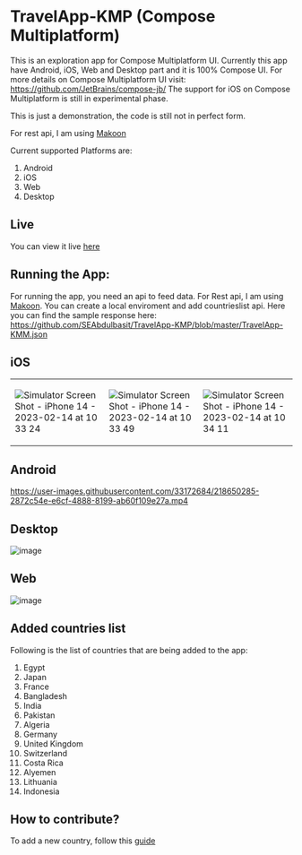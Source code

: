 # TravelApp-KMP (Compose Multiplatform)

This is an exploration app for Compose Multiplatform UI. Currently this app have Android, iOS, Web and Desktop part and it is 100% Compose UI. For more details on Compose Multiplatform UI visit: https://github.com/JetBrains/compose-jb/
The support for iOS on Compose Multiplatform is still in experimental phase.

This is just a demonstration, the code is still not in perfect form.

For rest api, I am using [Makoon](https://mockoon.com/)

Current supported Platforms are:
1. Android
2. iOS
3. Web
4. Desktop

## Live 
You can view it live [here](https://seabdulbasit.github.io/TravelApp-KMP/)

## Running the App:
For running the app, you need an api to feed data. For Rest api, I am using [Makoon](https://mockoon.com/). You can create a local enviroment and add countrieslist api. Here you can find the sample response here: https://github.com/SEAbdulbasit/TravelApp-KMP/blob/master/TravelApp-KMM.json 

## iOS

<table>
<tr>
<td>

![Simulator Screen Shot - iPhone 14 - 2023-02-14 at 10 33 24](https://user-images.githubusercontent.com/33172684/218648261-1ee20808-5944-4cfb-bb44-e03600680bbe.png)


</td>
<td>

![Simulator Screen Shot - iPhone 14 - 2023-02-14 at 10 33 49](https://user-images.githubusercontent.com/33172684/218648312-54ac11ba-cc1b-4099-931f-1072d26854a4.png)


</td>
<td>

![Simulator Screen Shot - iPhone 14 - 2023-02-14 at 10 34 11](https://user-images.githubusercontent.com/33172684/218648353-041a7b0d-7532-47c9-8faa-f1cb993b970b.png)

</td>
</tr>
</table>


## Android


https://user-images.githubusercontent.com/33172684/218650285-2872c54e-e6cf-4888-8199-ab60f109e27a.mp4


## Desktop

![image](https://user-images.githubusercontent.com/33172684/220402597-fc7f3c28-fc2d-45a8-87d1-cbc73a7cccec.png)


## Web

![image](https://user-images.githubusercontent.com/33172684/220402927-a89e75ae-7ea2-45de-b97f-99a47c1e8b52.png)

## Added countries list
Following is the list of countries that are being added to the app:
1. Egypt
2. Japan
3. France
4. Bangladesh
5. India
6. Pakistan
7. Algeria
8. Germany
9. United Kingdom
10. Switzerland
11. Costa Rica
12. Alyemen
13. Lithuania
14. Indonesia


## How to contribute?
To add a new country, follow this [guide](https://github.com/SEAbdulbasit/TravelApp-KMP/wiki/How-to-add-a-new-Country)


